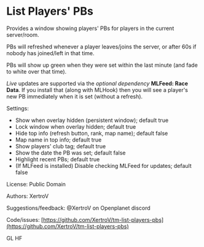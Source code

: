 # List Players' PBs

Provides a window showing players' PBs for players in the current server/room.

PBs will refreshed whenever a player leaves/joins the server, or after 60s if nobody has joined/left in that time.

PBs will show up green when they were set within the last minute (and fade to white over that time).

*Live* updates are supported via the *optional dependency* **MLFeed: Race Data**.
If you install that (along with MLHook) then you will see a player's new PB immediately when it is set (without a refresh).

Settings:

* Show when overlay hidden (persistent window); default true
* Lock window when overlay hidden; default true
* Hide top info (refresh button, rank, map name); default false
* Map name in top info; default true
* Show players' club tag; default true
* Show the date the PB was set; default false
* Highlight recent PBs; default true
* (If MLFeed is installed) Disable checking MLFeed for updates; default false

License: Public Domain

Authors: XertroV

Suggestions/feedback: @XertroV on Openplanet discord

Code/issues: [https://github.com/XertroV/tm-list-players-pbs](https://github.com/XertroV/tm-list-players-pbs)

GL HF
